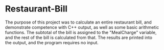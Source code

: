 # Restaurant-Bill

The purpose of this project was to calculate an entire restaurant bill, and demonstrate competence with C++ output, as well as some basic arithmetic functions. The subtotal of the bill is assigned to the "MealCharge" variable, and the rest of the bill is calculated from that. The results are printed into the output, and the program requires no input.
